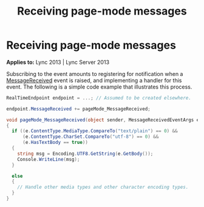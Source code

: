 ﻿---
title: Receiving page-mode messages
TOCTitle: Receiving page-mode messages
ms:assetid: 88a178b6-766c-4f1b-b36b-d8bd945c5faa
ms:mtpsurl: https://msdn.microsoft.com/en-us/library/Dn466058(v=office.15)
ms:contentKeyID: 57103051
ms.date: 07/25/2014
mtps_version: v=office.15
dev_langs:
- csharp
---

# Receiving page-mode messages


**Applies to:** Lync 2013 | Lync Server 2013

Subscribing to the event amounts to registering for notification when a [MessageReceived](https://msdn.microsoft.com/en-us/library/hh350010\(v=office.15\)) event is raised, and implementing a handler for this event. The following is a simple code example that illustrates this process.

``` csharp
RealTimeEndpoint endpoint = ...; // Assumed to be created elsewhere.

endpoint.MessageReceived += pageMode_MessageReceived;

void pageMode_MessageReceived(object sender, MessageReceivedEventArgs e)
{
  if ((e.ContentType.MediaType.CompareTo("text/plain") == 0) &&
      (e.ContentType.CharSet.CompareTo("utf-8") == 0) &&
      (e.HasTextBody == true))
  {
    string msg = Encoding.UTF8.GetString(e.GetBody());
    Console.WriteLine(msg);
  }

  else 
  {
    // Handle other media types and other character encoding types.
  }
}
```

